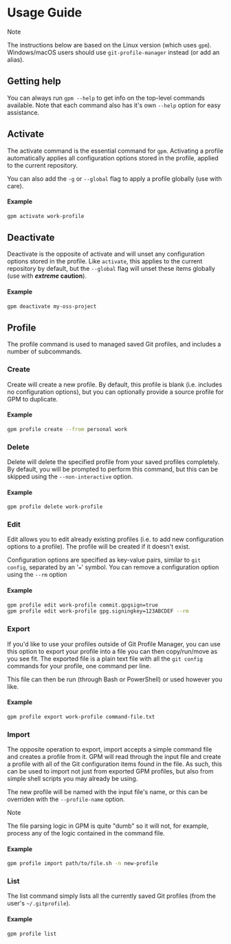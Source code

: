 # Usage Guide

> [!NOTE]
> The instructions below are based on the Linux version (which uses `gpm`).
> Windows/macOS users should use `git-profile-manager` instead (or add an alias).

## Getting help

You can always run `gpm --help` to get info on the top-level commands available. Note that each command also has it's own `--help` option for easy assistance.

## Activate

The activate command is the essential command for `gpm`. Activating a profile automatically applies all configuration options stored in the profile, applied to the current repository.

You can also add the `-g` or `--global` flag to apply a profile globally (use with care).

#### Example

```bash
gpm activate work-profile
```

## Deactivate

Deactivate is the opposite of activate and will unset any configuration options stored in the profile. Like `activate`, this applies to the current repository by default, but the `--global` flag will unset these items globally (use with ***extreme* caution**).

#### Example

```bash
gpm deactivate my-oss-project
```

## Profile

The profile command is used to managed saved Git profiles, and includes a number of subcommands.

### Create

Create will create a new profile. By default, this profile is blank (i.e. includes no configuration options), but you can optionally provide a source profile for GPM to duplicate.

#### Example

```bash
gpm profile create --from personal work
```

### Delete

Delete will delete the specified profile from your saved profiles completely. By default, you will be prompted to perform this command, but this can be skipped using the `--non-interactive` option.

#### Example

```bash
gpm profile delete work-profile
```

### Edit

Edit allows you to edit already existing profiles (i.e. to add new configuration options to a profile). The profile will be created if it doesn't exist.

Configuration options are specified as key-value pairs, similar to `git config`, separated by an '`=`' symbol. You can remove a configuration option using the `--rm` option

#### Example

```bash
gpm profile edit work-profile commit.gpgsign=true
gpm profile edit work-profile gpg.signingkey=123ABCDEF --rm
```

### Export

If you'd like to use your profiles outside of Git Profile Manager, you can use this option to export your profile into a file you can then copy/run/move as you see fit. The exported file is a plain text file with all the `git config` commands for your profile, one command per line.

This file can then be run (through Bash or PowerShell) or used however you like.

#### Example

```bash
gpm profile export work-profile command-file.txt
```

### Import

The opposite operation to export, import accepts a simple command file and creates a profile from it. GPM will read through the input file and create a profile with all of the Git configuration items found in the file. As such, this can be used to import not just from exported GPM profiles, but also from simple shell scripts you may already be using.

The new profile will be named with the input file's name, or this can be overriden with the `--profile-name` option.

> [!NOTE]
> The file parsing logic in GPM is quite "dumb" so it will not, for example, process any of the logic contained in the command file.

#### Example

```bash
gpm profile import path/to/file.sh -n new-profile
```

### List

The list command simply lists all the currently saved Git profiles (from the user's `~/.gitprofile`).

#### Example

```bash
gpm profile list
```